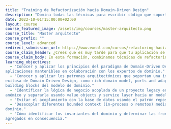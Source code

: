 ```yaml
---
title: "Training de Refactorización hacia Domain-Driven Design"
description: "Domina todas las técnicas para escribir código que soporte el paso del tiempo, desde el código limpio a la arquitectura de software."
date: 2022-10-01T15:00:00+02:00
layout: course
course_featured_image: /assets/img/courses/master-arquitecto.png
course_title: "Master arquitecto"
course_prefix: ""
course_level: advanced
redirect_submission_url: https://www.exeal.com/cursos/refactoring-hacia-domain-driven-design/programa/
course_claim_header: ¿Crees que es muy tarde para que tu aplicación se beneficie de aplicar las técnicas de Domain-Driven Design, Arquitectura Hexagonal y CQRS?
course_claim_body: En esta formación, combinamos técnicas de refactoring con los principales fundamentos de Domain-Driven Design, para que puedas rescatar y modernizar cualquier aplicación legacy.
learning_objectives:
  - "Conocer y aplicar los principios del paradigma de Domain-Driven Design para escribir
aplicaciones mantenibles en colaboración con los expertos de dominio."
  - "Conocer y aplicar los patrones arquitectónicos que soportan una implementación
exitosa de Domain Driven Design, como rich domain model, ports and adapters y los
building blocks del modelo de dominio."
  - "Identificar la lógica de negocio acoplada de un proyecto legacy en forma de modelo
anémico y separarla usando value objects y service layer hacia un modelo rico."
  - "Evitar el acoplamiento con la base de datos usando el patrón repositorio."
  - "Desacoplar diferentes bounded context (in-process o remotos) mediante eventos de
dominio."
  - "Cómo identificar los invariantes del dominio y determinar las fronteras entre los
agregados en consecuencia."
---
```

